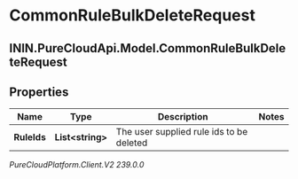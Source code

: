 # CommonRuleBulkDeleteRequest

## ININ.PureCloudApi.Model.CommonRuleBulkDeleteRequest

## Properties

|Name | Type | Description | Notes|
|------------ | ------------- | ------------- | -------------|
| **RuleIds** | **List&lt;string&gt;** | The user supplied rule ids to be deleted | |



_PureCloudPlatform.Client.V2 239.0.0_
